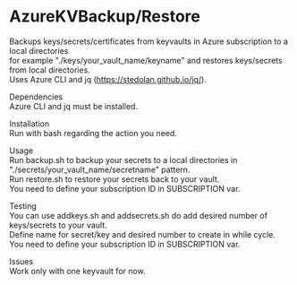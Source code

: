 # AzureKVBackup/Restore
Backups keys/secrets/certificates from keyvaults in Azure subscription to a local directories \
for example "./keys/your_vault_name/keyname" and restores keys/secrets from local directories. \
Uses Azure CLI and jq (https://stedolan.github.io/jq/).

Dependencies \
Azure CLI and jq must be installed.

Installation \
Run with bash regarding the action you need.

Usage \
Run backup.sh to backup your secrets to a local directories in "./secrets/your_vault_name/secretname" pattern. \
Run restore.sh to restore your secrets back to your vault. \
You need to define your subscription ID in SUBSCRIPTION var.

Testing\
You can use addkeys.sh and addsecrets.sh do add desired number of keys/secrets to your vault. \
Define name for secret/key and desired number to create in while cycle. \
You need to define your subscription ID in SUBSCRIPTION var. 

Issues\
Work only with one keyvault for now.

